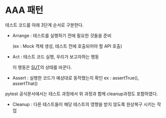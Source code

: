 # AAA 패턴
테스트 코드를 아래 3단계 순서로 구분한다.

- Arrange : 테스트를 실행하기 전에 필요한 것들을 준비 
	
	(ex : Mock 객체 생성, 테스트 전에 호출되어야 할 API 호출)
	
- Act : 테스트 코드 실행, 우리가 보고자하는 행동
	
	이 행동은 [SUT](SUT.md)의 상태를 바꾼다. 
	
- Assert : 실행한 코드가 예상대로 동작했는지 확인 ex : assertTrue(), assertThat()

pytest 공식문서에서는 테스트 과정에서 위 과정과 함께 cleanup과정도 포함하였다.

- Cleanup : 다른 테스트들이 해당 테스트의 영향을 받지 않도록 원상복구 시키는 작업
